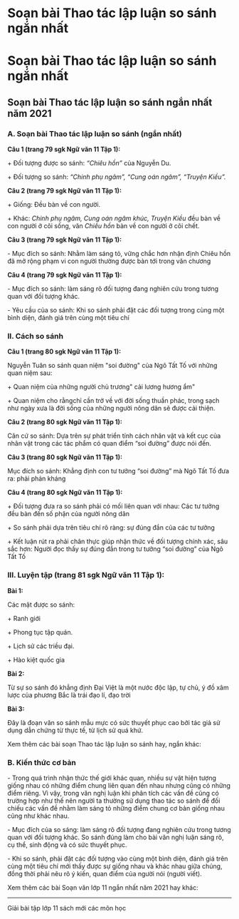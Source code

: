 # Soạn bài Thao tác lập luận so sánh ngắn nhất

# Soạn bài Thao tác lập luận so sánh ngắn nhất

## Soạn bài Thao tác lập luận so sánh ngắn nhất năm 2021

### **A. Soạn bài Thao tác lập luận so sánh (ngắn nhất)**

**Câu 1 (trang 79 sgk Ngữ văn 11 Tập 1):**

\+ Đối tượng được so sánh: _“Chiêu hồn”_ của Nguyễn Du. 

\+ Đối tượng so sánh: _“Chinh phụ ngâm”, “Cung oán ngâm”, “Truyện Kiều”._

**Câu 2 (trang 79 sgk Ngữ văn 11 Tập 1):**

\+ Giống: Đều bàn về con người. 

\+ Khác: _Chinh phụ ngâm, Cung oán ngâm khúc, Truyện Kiều_ đều bàn về con người ở cõi sống, văn _Chiêu hồn_ bàn về con người ở cõi chết. 

**Câu 3 (trang 79 sgk Ngữ văn 11 Tập 1):**

\- Mục đích so sánh: Nhằm làm sáng tỏ, vững chắc hơn nhận định Chiêu hồn đã mở rộng phạm vi con người thường được bàn tới trong văn chương

**Câu 4 (trang 79 sgk Ngữ văn 11 Tập 1):**

\- Mục đích so sánh: làm sáng rõ đối tượng đang nghiên cứu trong tương quan với đối tượng khác. 

\- Yêu cầu của so sánh: Khi so sánh phải đặt các đối tượng trong cùng một bình diện, đánh giá trên cùng một tiêu chí 

### II. Cách so sánh

**Câu 1 (trang 80 sgk Ngữ văn 11 Tập 1):**

Nguyễn Tuân so sánh quan niệm "soi đường" của Ngô Tất Tố với những quan niệm sau: 

\+ Quan niệm của những người chủ trương" cải lương hương ẩm" 

\+ Quan niệm cho rằngchỉ cần trở về với đời sống thuần phác, trong sạch như ngày xưa là đời sống của những người nông dân sẽ được cải thiện. 

**Câu 2 (trang 80 sgk Ngữ văn 11 Tập 1):**

Căn cứ so sánh: Dựa trên sự phát triển tính cách nhân vật và kết cục của nhân vật trong các tác phẩm có quan điểm “soi đường” được nói đến.

**Câu 3 (trang 80 sgk Ngữ văn 11 Tập 1):**

Mục đích so sánh: Khẳng định con tư tưởng “soi đường” mà Ngô Tất Tố đưa ra: phải phản kháng

**Câu 4 (trang 80 sgk Ngữ văn 11 Tập 1):**

\+ Đối tượng đưa ra so sánh phải có mối liên quan với nhau: Các tư tưởng đều bàn đến số phận của người nông dân 

\+ So sánh phải dựa trên tiêu chí rõ ràng: sự đúng đắn của các tư tưởng 

\+ Kết luận rút ra phải chân thực giúp nhận thức về đối tượng chính xác, sâu sắc hơn: Người đọc thấy sự đúng đắn trong tư tưởng “soi đường” của Ngô Tất Tố 

### III. Luyện tập (trang 81 sgk Ngữ văn 11 Tập 1):

**Bài 1:**

Các mặt được so sánh: 

\+ Ranh giới 

\+ Phong tục tập quán. 

\+ Lịch sử các triều đại. 

\+ Hào kiệt quốc gia 

**Bài 2:**

Từ sự so sánh đó khẳng định Đại Việt là một nước độc lập, tự chủ, ý đồ xâm lược của phương Bắc là trái đạo lí, đạo trời 

**Bài 3:**

Đây là đoạn văn so sánh mẫu mực có sức thuyết phục cao bởi tác giả sử dụng dẫn chứng từ thực tế, từ lịch sử quá khứ. 

Xem thêm các bài soạn Thao tác lập luận so sánh hay, ngắn khác:

### **B. Kiến thức cơ bản**

\- Trong quá trình nhận thức thế giới khác quan, nhiều sự vật hiện tượng giống nhau có những điểm chung liên quan đến nhau nhưng cũng có những điểm riêng. Vì vậy, trong văn nghị luận khi phân tích các vấn đề cũng có trường hợp như thế nên người ta thường sử dụng thao tác so sánh để đối chiếu các vấn đề nhằm làm sáng tỏ những điểm chung cơ bản giống nhau cũng như khác nhau.

\- Mục đích của so sáng: làm sáng rõ đối tượng đang nghiên cứu trong tương quan với đối tượng khác. So sánh đúng làm cho bài văn nghị luận sáng rõ, cụ thể, sinh động và có sức thuyết phục.

\- Khi so sánh, phải đặt các đối tượng vào cùng một bình diện, đánh giá trên cùng một tiêu chí mới thấy được sự giống nhau và khác nhau giữa chúng, đồng thời phải nêu rõ ý kiến, quan điểm của người nói (người viết).

Xem thêm các bài Soạn văn lớp 11 ngắn nhất năm 2021 hay khác:

* * *

Giải bài tập lớp 11 sách mới các môn học
